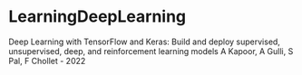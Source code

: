 # LearningDeepLearning
Deep Learning with TensorFlow and Keras: Build and deploy supervised, unsupervised, deep, and reinforcement learning models A Kapoor, A Gulli, S Pal, F Chollet - 2022

